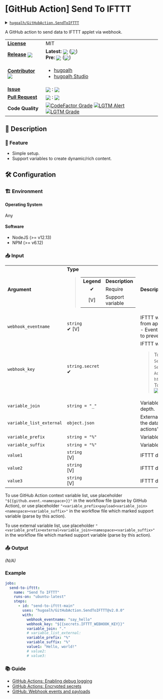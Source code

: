 # \[GitHub Action\] Send To IFTTT

<details>
  <summary><a href="https://github.com/hugoalh/GitHubAction.SendToIFTTT"><code>hugoalh/GitHubAction.SendToIFTTT</code></a></summary>
  <img align="center" alt="GitHub Language Count" src="https://img.shields.io/github/languages/count/hugoalh/GitHubAction.SendToIFTTT?logo=github&logoColor=ffffff&style=flat-square" />
  <img align="center" alt="GitHub Top Langauge" src="https://img.shields.io/github/languages/top/hugoalh/GitHubAction.SendToIFTTT?logo=github&logoColor=ffffff&style=flat-square" />
  <img align="center" alt="GitHub Repo Size" src="https://img.shields.io/github/repo-size/hugoalh/GitHubAction.SendToIFTTT?logo=github&logoColor=ffffff&style=flat-square" />
  <img align="center" alt="GitHub Code Size" src="https://img.shields.io/github/languages/code-size/hugoalh/GitHubAction.SendToIFTTT?logo=github&logoColor=ffffff&style=flat-square" />
  <img align="center" alt="GitHub Watcher" src="https://img.shields.io/github/watchers/hugoalh/GitHubAction.SendToIFTTT?logo=github&logoColor=ffffff&style=flat-square" />
  <img align="center" alt="GitHub Star" src="https://img.shields.io/github/stars/hugoalh/GitHubAction.SendToIFTTT?logo=github&logoColor=ffffff&style=flat-square" />
  <img align="center" alt="GitHub Fork" src="https://img.shields.io/github/forks/hugoalh/GitHubAction.SendToIFTTT?logo=github&logoColor=ffffff&style=flat-square" />
</details>

A GitHub action to send data to IFTTT applet via webhook.

<table>
  <tr>
    <td><a href="./LICENSE.md"><b>License</b></a></td>
    <td>MIT</td>
  </tr>
  <tr>
    <td><a href="https://github.com/hugoalh/GitHubAction.SendToIFTTT/releases"><b>Release</b></a> <img align="center" src="https://img.shields.io/github/downloads/hugoalh/GitHubAction.SendToIFTTT/total?label=%20&style=flat-square" /></td>
    <td>
      <b>Latest:</b> <img align="center" src="https://img.shields.io/github/release/hugoalh/GitHubAction.SendToIFTTT?sort=semver&label=%20&style=flat-square" /> (<img align="center" src="https://img.shields.io/github/release-date/hugoalh/GitHubAction.SendToIFTTT?label=%20&style=flat-square" />)<br />
      <b>Pre:</b> <img align="center" src="https://img.shields.io/github/release/hugoalh/GitHubAction.SendToIFTTT?include_prereleases&sort=semver&label=%20&style=flat-square" /> (<img align="center" src="https://img.shields.io/github/release-date-pre/hugoalh/GitHubAction.SendToIFTTT?label=%20&style=flat-square" />)
    </td>
  </tr>
  <tr>
    <td><a href="https://github.com/hugoalh/GitHubAction.SendToIFTTT/graphs/contributors"><b>Contributor</b></a> <img align="center" src="https://img.shields.io/github/contributors/hugoalh/GitHubAction.SendToIFTTT?label=%20&style=flat-square" /></td>
    <td><ul>
        <li><a href="https://github.com/hugoalh">hugoalh</a></li>
        <li><a href="https://github.com/hugoalh-studio">hugoalh Studio</a></li>
    </ul></td>
  </tr>
  <tr>
    <td><a href="https://github.com/hugoalh/GitHubAction.SendToIFTTT/issues?q=is%3Aissue"><b>Issue</b></a></td>
    <td><img align="center" src="https://img.shields.io/github/issues-raw/hugoalh/GitHubAction.SendToIFTTT?label=%20&style=flat-square" /> : <img align="center" src="https://img.shields.io/github/issues-closed-raw/hugoalh/GitHubAction.SendToIFTTT?label=%20&style=flat-square" /></td>
  </tr>
  <tr>
    <td><a href="https://github.com/hugoalh/GitHubAction.SendToIFTTT/pulls?q=is%3Apr"><b>Pull Request</b></a></td>
    <td><img align="center" src="https://img.shields.io/github/issues-pr-raw/hugoalh/GitHubAction.SendToIFTTT?label=%20&style=flat-square" /> : <img align="center" src="https://img.shields.io/github/issues-pr-closed-raw/hugoalh/GitHubAction.SendToIFTTT?label=%20&style=flat-square" /></td>
  </tr>
  <tr>
    <td><b>Code Quality</b></td>
    <td>
      <a href="https://www.codefactor.io/repository/github/hugoalh/githubaction.sendtoifttt"><img align="center" alt="CodeFactor Grade" src="https://img.shields.io/codefactor/grade/github/hugoalh/GitHubAction.SendToIFTTT?logo=codefactor&logoColor=ffffff&style=flat-square" /></a>
      <a href="https://lgtm.com/projects/g/hugoalh/GitHubAction.SendToIFTTT/alerts"><img align="center" alt="LGTM Alert" src="https://img.shields.io/lgtm/alerts/g/hugoalh/GitHubAction.SendToIFTTT?label=%20&logo=lgtm&logoColor=ffffff&style=flat-square" /></a>
      <a href="https://lgtm.com/projects/g/hugoalh/GitHubAction.SendToIFTTT/context:javascript"><img align="center" alt="LGTM Grade" src="https://img.shields.io/lgtm/grade/javascript/g/hugoalh/GitHubAction.SendToIFTTT?logo=lgtm&logoColor=ffffff&style=flat-square" /></a>
    </td>
  </tr>
</table>

## 📜 Description

### 🌟 Feature

- Simple setup.
- Support variables to create dynamic/rich content.

## 🛠 Configuration

### 🏗 Environment

#### Operating System

Any

#### Software

- NodeJS (>= v12.13)
- NPM (>= v6.12)

### 📥 Input

<table>
  <tr>
    <td><b>Argument</b></td>
    <td>
      <b>Type</b><br />
      <blockquote>
        <table>
          <tr>
            <td align="center"><b>Legend</b></td>
            <td><b>Description</b></td>
          </tr>
          <tr>
            <td align="center">✔</td>
            <td>Require</td>
          </tr>
          <tr>
            <td align="center">[V]</td>
            <td>Support variable</td>
          </tr>
        </table>
      </blockquote>
    </td>
    <td><b>Description</b></td>
  </tr>
  <tr>
    <td><code>webhook_eventname</code></td>
    <td><code>string</code><br />✔ [V]</td>
    <td>IFTTT webhook event name, create from applet "Receive A Web Request - Event Name", keep in lower case to prevent issue.</td>
  </tr>
  <tr>
    <td><code>webhook_key</code></td>
    <td><code>string.secret</code><br />✔</td>
    <td>
      IFTTT webhook key.<br />
      <blockquote>
        To obtain it, click <code>Menu</code> > <code>My Services</code> > <code>Webhooks</code> > <code>Settings</code>, your key is at <code>Account Info</code> > <code>URL</code> and after <code>https://maker.ifttt.com/use/</code>.<br />
        To regenerate it, click <code>Edit</code>.<br />
        <img align="center" src="https://i.imgur.com/ihnqN5B.png" />
      </blockquote>
    </td>
  </tr>
  <tr>
    <td><code>variable_join</code></td>
    <td><code>string = "_"</code></td>
    <td>Variable join if the variable list has depth.</td>
  </tr>
  <tr>
    <td><code>variable_list_external</code></td>
    <td><code>object.json</code></td>
    <td>External variable list that will use in the data. Can import from other actions' output.</td>
  </tr>
  <tr>
    <td><code>variable_prefix</code></td>
    <td><code>string = "%"</code></td>
    <td>Variable prefix.</td>
  </tr>
  <tr>
    <td><code>variable_suffix</code></td>
    <td><code>string = "%"</code></td>
    <td>Variable suffix.</td>
  </tr>
  <tr>
    <td><code>value1</code></td>
    <td><code>string</code><br />[V]</td>
    <td>IFTTT default ingredient namespace.</td>
  </tr>
  <tr>
    <td><code>value2</code></td>
    <td><code>string</code><br />[V]</td>
    <td>IFTTT default ingredient namespace.</td>
  </tr>
  <tr>
    <td><code>value3</code></td>
    <td><code>string</code><br />[V]</td>
    <td>IFTTT default ingredient namespace.</td>
  </tr>
</table>

To use GitHub Action context variable list, use placeholder `"${{github.event.<namespace>}}"` in the workflow file (parse by GitHub Action), or use placeholder `"<variable_prefix>payload<variable_join><namespace><variable_suffix>"` in the workflow file which marked support variable (parse by this action).

To use external variable list, use placeholder `"<variable_prefix>external<variable_join><namespace><variable_suffix>"` in the workflow file which marked support variable (parse by this action).

### 📤 Output

*(N/A)*

### Example

```yml
jobs:
  send-to-ifttt:
    name: "Send To IFTTT"
    runs-on: "ubuntu-latest"
    steps:
      - id: "send-to-ifttt-main"
        uses: "hugoalh/GitHubAction.SendToIFTTT@v2.0.0"
        with:
          webhook_eventname: "say_hello"
          webhook_key: "${{secrets.IFTTT_WEBHOOK_KEY}}"
          variable_join: "."
          # variable_list_external:
          variable_prefix: "%"
          variable_suffix: "%"
          value1: "Hello, world!"
          # value2:
          # value3:
```

### 📚 Guide

- [GitHub Actions: Enabling debug logging](https://docs.github.com/en/free-pro-team@latest/actions/managing-workflow-runs/enabling-debug-logging)
- [GitHub Actions: Encrypted secrets](https://docs.github.com/en/free-pro-team@latest/actions/reference/encrypted-secrets)
- [GitHub: Webhook events and payloads](https://docs.github.com/en/free-pro-team@latest/developers/webhooks-and-events/webhook-events-and-payloads)
